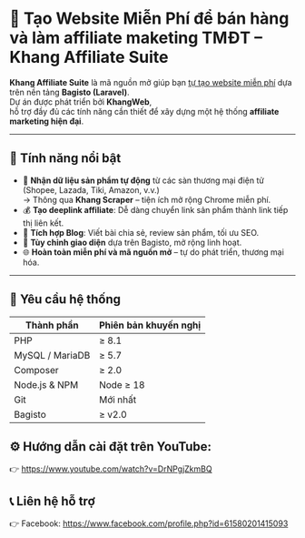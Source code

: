 # 🧱 Tạo Website Miễn Phí để bán hàng và làm affiliate maketing TMĐT – Khang Affiliate Suite

**Khang Affiliate Suite** là mã nguồn mở giúp bạn [tự tạo website miễn phí](https://khangweb.com/tu-xay-dung-website-kiem-tien-mien-phi-voi-khang-affiliate-suite) dựa trên nền tảng **Bagisto (Laravel)**.  
Dự án được phát triển bởi **KhangWeb**,  
hỗ trợ đầy đủ các tính năng cần thiết để xây dựng một hệ thống **affiliate marketing hiện đại**.

---

## 🚀 Tính năng nổi bật

- 🔗 **Nhận dữ liệu sản phẩm tự động** từ các sàn thương mại điện tử (Shopee, Lazada, Tiki, Amazon, v.v.)  
  → Thông qua **Khang Scraper** – tiện ích mở rộng Chrome miễn phí.
- 💰 **Tạo deeplink affiliate**: Dễ dàng chuyển link sản phẩm thành link tiếp thị liên kết.
- 📝 **Tích hợp Blog**: Viết bài chia sẻ, review sản phẩm, tối ưu SEO.
- 🎨 **Tùy chỉnh giao diện** dựa trên Bagisto, mở rộng linh hoạt.
- 🌐 **Hoàn toàn miễn phí và mã nguồn mở** – tự do phát triển, thương mại hóa.

---

## 🧰 Yêu cầu hệ thống

| Thành phần | Phiên bản khuyến nghị |
|-------------|------------------------|
| PHP | ≥ 8.1 |
| MySQL / MariaDB | ≥ 5.7 |
| Composer | ≥ 2.0 |
| Node.js & NPM | Node ≥ 18 |
| Git | Mới nhất |
| Bagisto | ≥ v2.0 |

## ⚙️ Hướng dẫn cài đặt trên YouTube:
👉 https://www.youtube.com/watch?v=DrNPgjZkmBQ

## 📞 Liên hệ hỗ trợ
👉 Facebook: https://www.facebook.com/profile.php?id=61580201415093


